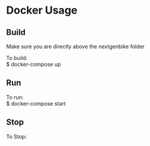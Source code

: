 # Docker Usage
## Build
Make sure you are directly above the nextgenbike folder

To build:  
$ docker-compose up

## Run
To run:  
$ docker-compose start

## Stop
To Stop:  
